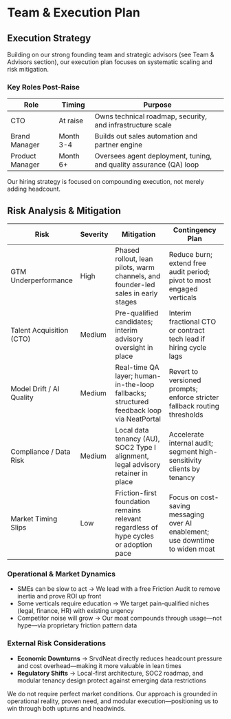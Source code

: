 # Team & Execution Plan

## Execution Strategy

Building on our strong founding team and strategic advisors (see Team & Advisors section), our execution plan focuses on systematic scaling and risk mitigation.

### Key Roles Post-Raise

| **Role** | **Timing** | **Purpose** |
|----------|------------|-------------|
| CTO | At raise | Owns technical roadmap, security, and infrastructure scale |
| Brand Manager | Month 3-4 | Builds out sales automation and partner engine |
| Product Manager | Month 6+ | Oversees agent deployment, tuning, and quality assurance (QA) loop |

Our hiring strategy is focused on compounding execution, not merely adding headcount.

## Risk Analysis & Mitigation

| **Risk** | **Severity** | **Mitigation** | **Contingency Plan** |
|----------|--------------|----------------|---------------------|
| GTM Underperformance | High | Phased rollout, lean pilots, warm channels, and founder-led sales in early stages | Reduce burn; extend free audit period; pivot to most engaged verticals |
| Talent Acquisition (CTO) | Medium | Pre-qualified candidates; interim advisory oversight in place | Interim fractional CTO or contract tech lead if hiring cycle lags |
| Model Drift / AI Quality | Medium | Real-time QA layer; human-in-the-loop fallbacks; structured feedback loop via NeatPortal | Revert to versioned prompts; enforce stricter fallback routing thresholds |
| Compliance / Data Risk | Medium | Local data tenancy (AU), SOC2 Type I alignment, legal advisory retainer in place | Accelerate internal audit; segment high-sensitivity clients by tenancy |
| Market Timing Slips | Low | Friction-first foundation remains relevant regardless of hype cycles or adoption pace | Focus on cost-saving messaging over AI enablement; use downtime to widen moat |

### Operational & Market Dynamics

- SMEs can be slow to act → We lead with a free Friction Audit to remove inertia and prove ROI up front
- Some verticals require education → We target pain-qualified niches (legal, finance, HR) with existing urgency
- Competitor noise will grow → Our moat compounds through usage—not hype—via proprietary friction pattern data

### External Risk Considerations

- **Economic Downturns** → SrvdNeat directly reduces headcount pressure and cost overhead—making it more valuable in lean times
- **Regulatory Shifts** → Local-first architecture, SOC2 roadmap, and modular tenancy design protect against emerging data restrictions

We do not require perfect market conditions. Our approach is grounded in operational reality, proven need, and modular execution—positioning us to win through both upturns and headwinds. 